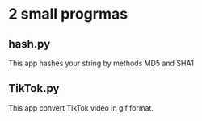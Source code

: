 # 2 small progrmas 

## hash.py
This app hashes your string by methods MD5 and SHA1

## TikTok.py
This app convert TikTok video in gif format. 
